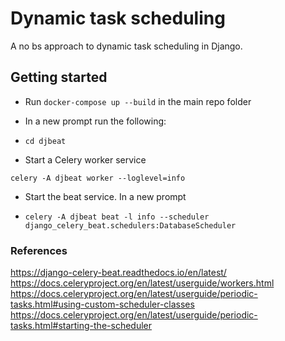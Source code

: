 # Dynamic task scheduling
A no bs approach to dynamic task scheduling in Django.


## Getting started

- Run `docker-compose up --build` in the main repo folder

- In a new prompt run the following:

- `cd djbeat`

- Start a Celery worker service
 
`celery -A djbeat worker --loglevel=info`

- Start the beat service. In a new prompt
 
- `celery -A djbeat beat -l info --scheduler django_celery_beat.schedulers:DatabaseScheduler`

### References

https://django-celery-beat.readthedocs.io/en/latest/
https://docs.celeryproject.org/en/latest/userguide/workers.html
https://docs.celeryproject.org/en/latest/userguide/periodic-tasks.html#using-custom-scheduler-classes
https://docs.celeryproject.org/en/latest/userguide/periodic-tasks.html#starting-the-scheduler

